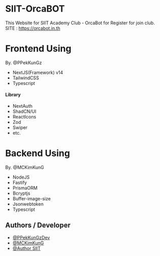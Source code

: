 # SIIT-OrcaBOT
This Website for SIIT Academy Club - OrcaBot for  Register for join club. <br>
SITE : https://orcabot.in.th

# Frontend Using
By. @PPekKunGz
- NextJS(Framework) v14
- TailwindCSS
- Typescript
#### Library
- NextAuth
- ShadCN/UI
- ReactIcons
- Zod
- Swiper
- etc.

# Backend Using
By. @MCKimKunG
- NodeJS
- Fastify
- PrismaORM
- Bcryptjs
- Buffer-image-size
- Jsonwebtoken
- Typescript

## Authors / Developer

- [@PPekKunGzDev](https://ppekkungz.in.th)
- [@MCKimKunG](https://mckimkung.in.th)
- [@Author SIIT](https://github.com/loqqvEe)
